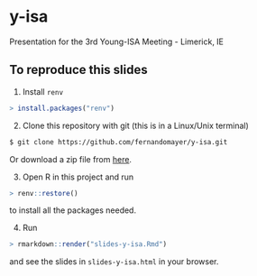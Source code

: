 # y-isa

Presentation for the 3rd Young-ISA Meeting - Limerick, IE

## To reproduce this slides

1. Install `renv`

```r
> install.packages("renv")
```

2. Clone this repository with git (this is in a Linux/Unix terminal)

```bash
$ git clone https://github.com/fernandomayer/y-isa.git
```

Or download a zip file from
[here](https://github.com/fernandomayer/y-isa/archive/refs/heads/main.zip).

3. Open R in this project and run

```r
> renv::restore()
```

to install all the packages needed.

4. Run

```r
> rmarkdown::render("slides-y-isa.Rmd")
```

and see the slides in `slides-y-isa.html` in your browser.
